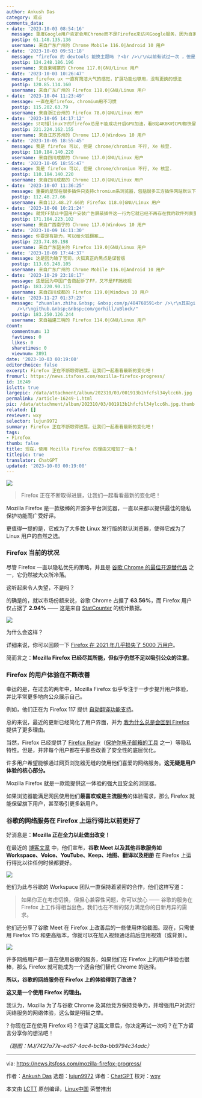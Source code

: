 ```yaml
---
author: Ankush Das
category: 观点
comments_data:
- date: '2023-10-03 08:54:16'
  message: 重度Google用户肯定会用Chrome而不是Firefox来访问Google服务，因为自家服务集成度更高，这不是用Firefox的理由。
  postip: 61.140.135.136
  username: 来自广东广州的 Chrome Mobile 116.0|Android 10 用户
- date: '2023-10-03 09:51:18'
  message: "firefox 的 devtools 能换主题吗 ？<br />\r\n以前有试过一次 ，但是它的devtools 太不方便了"
  postip: 124.248.186.196
  username: 来自柬埔寨的 Chrome 117.0|GNU/Linux 用户
- date: '2023-10-03 10:26:47'
  message: firefox ux 一直有简洁大气的感觉，扩展功能也够用，没有更换的想法
  postip: 120.85.114.160
  username: 来自广东广州的 Firefox 118.0|GNU/Linux 用户
- date: '2023-10-04 11:23:49'
  message: 一直在用firefox，chromium用不习惯
  postip: 115.202.63.79
  username: 来自浙江台州的 Firefox 78.0|GNU/Linux 用户
- date: '2023-10-05 14:17:12'
  message: 只可惜linux下的firefox总是不能成功开启GPU加速，看B站4K8K时CPU都快冒烟了。。。。。windows下则自动就会开启。
  postip: 221.224.162.155
  username: 来自江苏苏州的 Chrome 117.0|Windows 10 用户
- date: '2023-10-05 18:55:45'
  message: 我是 firefox 可以, 但是 chrome/chromium 不行, Xe 核显.
  postip: 110.184.140.220
  username: 来自四川成都的 Chrome 117.0|GNU/Linux 用户
- date: '2023-10-05 18:55:47'
  message: 我是 firefox 可以, 但是 chrome/chromium 不行, Xe 核显.
  postip: 110.184.140.220
  username: 来自四川成都的 Chrome 117.0|GNU/Linux 用户
- date: '2023-10-07 11:36:25'
  message: 重要的是现在很多插件只支持chromium系浏览器，包括很多三方插件网站默认下载.crx格式的，对Firefox的支持并不友好。Firefox还是应该增强宣传力度
  postip: 112.48.27.66
  username: 来自112.48.27.66的 Firefox 118.0|GNU/Linux 用户
- date: '2023-10-08 10:21:24'
  message: 就凭FF禁止中国用户安装广告屏蔽插件这一行为它就已经不再存在我的软件列表里了,哪怕它再好用。
  postip: 171.104.223.102
  username: 来自广西南宁的 Chrome 117.0|Windows 10 用户
- date: '2023-10-09 16:11:30'
  message: 你要是有能力，可以给火狐翻案……
  postip: 223.74.89.198
  username: 来自广东韶关的 Firefox 119.0|GNU/Linux 用户
- date: '2023-10-09 17:44:37'
  message: 这是因为输了官司，火狐真正的黑点是谋智版
  postip: 113.65.248.105
  username: 来自广东广州的 Chrome Mobile 116.0|Android 10 用户
- date: '2023-10-29 23:18:17'
  message: 这是因为中国广告商起诉了FF，又不是FF搞歧视
  postip: 183.220.90.115
  username: 来自四川成都的 Firefox 119.0|Windows 10 用户
- date: '2023-11-27 01:37:23'
  message: "zhuanlan.zhihu.&nbsp; &nbsp;com/p/484768591<br />\r\n其实github有uBlock的xpi<br
    />\r\ngithub.&nbsp;&nbsp;com/gorhill/uBlock/"
  postip: 183.250.126.244
  username: 来自福建三明的 Firefox 114.0|GNU/Linux 用户
count:
  commentnum: 13
  favtimes: 0
  likes: 0
  sharetimes: 0
  viewnum: 2891
date: '2023-10-03 00:19:00'
editorchoice: false
excerpt: Firefox 正在不断取得进展，让我们一起看看最新的变化吧！
fromurl: https://news.itsfoss.com/mozilla-firefox-progress/
id: 16249
islctt: true
largepic: /data/attachment/album/202310/03/001913b1hfcfsl34ylcc6h.jpg
permalink: /article-16249-1.html
pic: /data/attachment/album/202310/03/001913b1hfcfsl34ylcc6h.jpg.thumb.jpg
related: []
reviewer: wxy
selector: lujun9972
summary: Firefox 正在不断取得进展，让我们一起看看最新的变化吧！
tags:
- Firefox
thumb: false
title: 现在，使用 Mozilla Firefox 的理由又增加了一条！
titlepic: true
translator: ChatGPT
updated: '2023-10-03 00:19:00'
---
```


![](/data/attachment/album/202310/03/001913b1hfcfsl34ylcc6h.jpg)



> 
> Firefox 正在不断取得进展，让我们一起看看最新的变化吧！
> 
> 
> 


Mozilla Firefox 是一款极棒的开源多平台浏览器，一直以来都以提供最佳的隐私保护功能而广受好评。


更值得一提的是，它成为了大多数 Linux 发行版的默认浏览器，使得它成为了 Linux 用户的自然之选。


### Firefox 当前的状况


尽管 Firefox 一直以隐私优先的策略，并且是 [谷歌 Chrome 的最佳开源替代品](https://itsfoss.com/open-source-browsers-linux/) 之一，它仍然被大众所冷落。


这听起来令人失望，不是吗？


的确是的，就以市场份额来说，谷歌 Chrome 占据了 **63.56%**，而 Firefox 用户仅占据了 **2.94%** —— 这是来自 [StatCounter](https://gs.statcounter.com/browser-market-share) 的统计数据。


![](/data/attachment/album/202310/03/001920uofzb8ewwmy7qsaa.png)


为什么会这样？


详细来说，你可以回顾一下 [Firefox 在 2021 年几乎损失了 5000 万用户](/article-13642-1.html)。


简而言之：**Mozilla Firefox 已经尽其所能，但似乎仍然不足以吸引公众的注意**。


### Firefox 的用户体验在不断改善


幸运的是，在过去的两年中，Mozilla Firefox 似乎专注于一步步提升用户体验，并比平常更多地向公众展示自己。


例如，他们正在为 Firefox 117 提供 [自动翻译功能支持](https://news.itsfoss.com/firefox-117-release/)。


总的来说，最近的更新已经简化了用户界面，并为 [我为什么总是会回到 Firefox](https://news.itsfoss.com/why-mozilla-firefox/) 提供了更多理由。


当然，Firefox 已经提供了 [Firefox Relay](https://relay.firefox.com/)（[保护你电子邮箱的工具](https://itsfoss.com/protect-email-address/) 之一）等隐私特性。但是，并非每个用户都在乎那些改善了安全性的底层优化。


许多用户希望能够通过网页浏览器无缝的使用他们喜爱的网络服务。**这无疑是用户体验的核心部分。**


Mozilla Firefox 就是一款能提供这一体验的强大且安全的浏览器。


如果浏览器能满足网民使用他们**最喜欢或是主流服务**的体验需求，那么 Firefox 就能保留旗下用户，甚至吸引更多新用户。


### 谷歌的网络服务在 Firefox 上运行得比以前更好了


好消息是：**Mozilla 正在全力以赴做出改变！**


在最近的 [博客文章](https://blog.mozilla.org/en/products/firefox/google-meet-firefox/) 中，他们宣布，**谷歌 Meet 以及其他谷歌服务如 Workspace、Voice、YouTube、Keep、地图、翻译以及相册** 在 Firefox 上运行得比以往任何时候都要好。


![](/data/attachment/album/202310/03/001921tmm6gvh8h71vvv7v.png)


他们为此与谷歌的 Workspace 团队一直保持着紧密的合作，他们这样写道：



> 
> 如果你正在考虑切换，但担心兼容性问题，你可以放心 —— 谷歌的服务在 Firefox 上工作得相当出色，我们也在不断的努力满足你的日新月异的需求。
> 
> 
> 


他们还分享了谷歌 Meet 在 Firefox 上改善后的一些使用体验截图。现在，只需使用 Firefox 115 和更高版本，你就可以在加入视频通话前后应用视效（或背景）。


![](/data/attachment/album/202310/03/001921mir899tigg8r0m9t.jpg)


许多网络用户都一直在使用谷歌的服务，如果他们在 Firefox 上的用户体验也很棒，那么 Firefox 就可能成为一个适合他们替代 Chrome 的选择。


**所以，谷歌的网络服务在 Firefox 上的体验得到了改进？**


**这又是一个使用 Firefox 的理由。**


我认为，Mozilla 为了与谷歌 Chrome 及其他竞方保持竞争力，并增强用户对流行网络服务的网络体验，这么做是明智之举。


? 你现在正在使用 Firefox 吗？在读了这篇文章后，你决定再试一次吗？在下方留言分享你的想法吧！


*（题图：MJ/7427a77e-ed67-4ac4-bc8a-bb9794c34adc）*




---


via: <https://news.itsfoss.com/mozilla-firefox-progress/>


作者：[Ankush Das](https://news.itsfoss.com/author/ankush/) 选题：[lujun9972](https://github.com/lujun9972) 译者：[ChatGPT](https://linux.cn/lctt/ChatGPT) 校对：[wxy](https://github.com/wxy)


本文由 [LCTT](https://github.com/LCTT/TranslateProject) 原创编译，[Linux中国](https://linux.cn/) 荣誉推出
